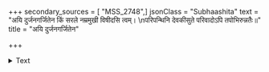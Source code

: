 +++
secondary_sources = [ "MSS_2748",]
jsonClass = "Subhaashita"
text = "अयि दुर्जनगर्जितेन किं सरले नम्रमुखी विषीदसि त्वम्।  \nपरिपन्थिनि देवकीसुते परिवादोऽपि तपोभिरुन्नतैः॥"
title = "अयि दुर्जनगर्जितेन"

+++

<details><summary>Text</summary>

अयि दुर्जनगर्जितेन किं सरले नम्रमुखी विषीदसि त्वम्।  
परिपन्थिनि देवकीसुते परिवादोऽपि तपोभिरुन्नतैः॥
</details>

